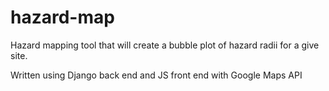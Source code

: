 # hazard-map

Hazard mapping tool that will create a bubble plot of hazard radii for a give site.

Written using Django back end and JS front end with Google Maps API
